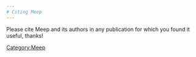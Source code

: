 ```yaml
---
# Citing Meep
---
```


Please cite Meep and its authors in any publication for which you found it useful, thanks!

[Category:Meep](Meep.md)
